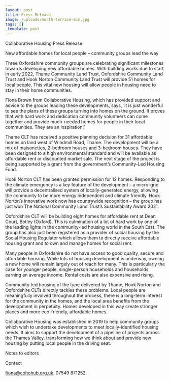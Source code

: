 ```yaml
---
layout: post
title: Press Release
image: /uploads/north-terrace-min.jpg
tags: []
_template: post
---
```


Collaborative Housing Press Release

New affordable homes for local people – community groups lead the way

Three Oxfordshire community groups are celebrating significant milestones towards developing new affordable homes. With building works due to start in early 2022, Thame Community Land Trust, Oxfordshire Community Land Trust and Hook Norton Community Land Trust will provide 51 homes for local people. This vital new housing will allow people in housing need to stay in their home communities.

Fiona Brown from Collaborative Housing, which has provided support and advice to the groups leading these developments, says, ‘it is just wonderful to see the plans of these groups turning into homes on the ground. It proves that with hard work and dedication community volunteers can come together and provide much-needed homes for people in their local communities. They are an inspiration!’

Thame CLT has received a positive planning decision for 31 affordable homes on land west of Windmill Road, Thame. The development will be a mix of maisonettes, 2-bedroom houses and 3-bedroom houses. They have been designed to a high environmental standard and will be available as affordable rent or discounted market sale. The next stage of the project is being supported by a grant from the government’s Community-Led Housing Fund.

Hook Norton CLT has been granted permission for 12 homes. Responding to the climate emergency is a key feature of the development - a micro-grid will provide a decentralised system of locally-generated energy, allowing the community to be more energy independent and climate friendly. Hook Norton’s innovative work now has countrywide recognition – the group has just won The National Community Land Trust’s Sustainability Award 2021.

Oxfordshire CLT will be building eight homes for affordable rent at Dean Court, Botley (Oxford). This is culmination of a lot of hard work by one of the leading lights in the community-led housing world in the South East. The group has also just been registered as a provider of social housing by the Social Housing Regulator which allows them to directly receive affordable housing grant and to own and manage homes for social rent.

Many people in Oxfordshire do not have access to good quality, secure and affordable housing. While lots of housing development is underway, owning a new home will remain largely out of reach for many. This is particularly the case for younger people, single-person households and households earning an average income. Rental costs are also expensive and rising.

Community-led housing of the type delivered by Thame, Hook Norton and Oxfordshire CLTs directly tackles these problems. Local people are meaningfully involved throughout the process, there is a long-term interest for the community in the homes, and the local area benefits from the development in perpetuity. Homes developed in this way create stronger places and more eco-friendly, affordable homes.

Collaborative Housing was established in 2019 to help community groups which wish to undertake developments to meet locally-identified housing needs. It aims to support the development of a pipeline of projects across the Thames Valley, transforming how we think about and provide new housing by putting local people in the driving seat.

Notes to editors

Contact

fiona@cohohub.org.uk. 07549 871252.

